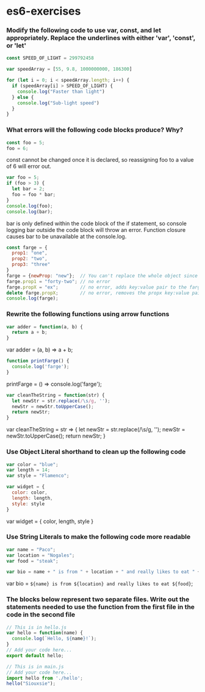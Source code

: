 # es6-exercises

### Modify the following code to use var, const, and let appropriately. Replace the underlines with either 'var', 'const', or 'let'

```js
const SPEED_OF_LIGHT = 299792458

var speedArray = [55, 9.8, 1000000000, 186300]

for (let i = 0; i < speedArray.length; i++) {
  if (speedArray[i] > SPEED_OF_LIGHT) {
    console.log("Faster than light")
  } else {
    console.log("Sub-light speed")
  }
}
```

### What errors will the following code blocks produce? Why?

```js
const foo = 5;
foo = 6;
```
const cannot be changed once it is declared, so reassigning foo to a value of 6 will error out.

```js
var foo = 5;
if (foo > 3) {
  let bar = 2;
  foo = foo * bar;
}
console.log(foo);
console.log(bar);
```
bar is only defined within the code block of the if statement, so console logging bar outside the code block will throw an error. Function closure causes bar to be unavailable at the console.log.


```js
const farge = {
  prop1: "one",
  prop2: "two",
  prop3: "three"
}
farge = {newProp: "new"};  // You can't replace the whole object since farge was stated in a const
farge.prop1 = "forty-two"; // no error
farge.propX = "ex";        // no error, adds key:value pair to the farge object
delete farge.propX;        // no error, removes the propx key:value pair from the object
console.log(farge);        
```

### Rewrite the following functions using arrow functions

```js
var adder = function(a, b) {
  return a + b;
}
```
var adder = (a, b) => a + b;


```js
function printFarge() {
  console.log('farge');
}
```
printFarge = () => console.log('farge');


```js
var cleanTheString = function(str) {
  let newStr = str.replace(/\s/g, '');
  newStr = newStr.toUpperCase();
  return newStr;
}

```
var cleanTheString = str => { let newStr = str.replace(/\s/g, ''); newStr = newStr.toUpperCase(); return newStr; }



### Use Object Literal shorthand to clean up the following code

```js
var color = "blue";
var length = 14;
var style = "Flamenco";

var widget = {
  color: color,
  length: length,
  style: style
}
```

var widget = {
  color,
  length,
  style
}

### Use String Literals to make the following code more readable

```js
var name = "Paco";
var location = "Nogales";
var food = "steak";

var bio = name + " is from " + location + " and really likes to eat " + food;
```
var bio = `${name} is from ${location} and really likes to eat ${food}`;


### The blocks below represent two separate files. Write out the statements needed to use the function from the first file in the code in the second file

```js
// This is in hello.js
var hello = function(name) {
  console.log(`Hello, ${name}!`);
}
// Add your code here...
export default hello;
```
```js
// This is in main.js
// Add your code here...
import hello from './hello';
hello("Siouxsie");
```
